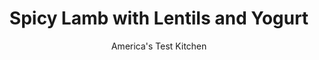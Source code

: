 ---
layout: ../../layouts/MarkdownPostLayout.astro
title: Spicy Lamb with Lentils and Yogurt
author: America's Test Kitchen
pubDate: 2023-03-15
description: "Strong flavors are the order of the day in this quick, ultraflavorful lamb dish."
image_url: https://res.cloudinary.com/hksqkdlah/image/upload/ar_1:1,c_fill,dpr_2.0,f_auto,fl_lossy.progressive.strip_profile,g_faces:auto,q_auto:low,w_344/SFS_SpicyLambLentilsYogurt-96_uz5w7z
tags: ["Main Courses","Lamb","Weeknight"]
calories: 1839
protein: 23
carbohydrates: 9
fats: 
fiber: 1
ingredients: ["1/4 teaspoon, baking soda","2 tablespoons plus 1 cup, water, divided","1 pound, ground lamb","3/4 teaspoon, table salt, divided","2 tablespoons, extra-virgin olive oil","1 , onion, chopped","1 tablespoon, tomato paste","3 , garlic cloves, minced","2 teaspoons, garam masala","1 teaspoon, grated fresh ginger","1/2 teaspoon, red pepper flakes","2 1/2 cups cooked, lentilles du Puy","2 , tomatoes, cored and chopped","3/4 cup, Greek yogurt, divided"]
serves: 4
time: "45 minutes"
instructions: ["Dissolve baking soda in 2 tablespoons water in medium bowl. Add lamb and ½ teaspoon salt and mix until thoroughly combined; let sit for 10 minutes.","Heat oil in 12-inch skillet over medium heat until shimmering. Add onion and remaining ¼ teaspoon salt and cook until softened, about 5 minutes. Stir in tomato paste, garlic, garam masala, ginger, and pepper flakes and cook until fragrant, about 1 minute. Stir in 1 cup water and bring to boil. Add lamb to skillet; cover; and cook until lamb is cooked through, about 10 minutes, stirring and breaking up lamb with wooden spoon halfway through cooking.","Stir in lentils and cook, uncovered, until liquid has mostly evaporated, 3 to 5 minutes. Off heat, stir in tomatoes and 2 tablespoons yogurt. Serve, passing remaining yogurt separately."]
nutrition: ["506 mg Potassium","210 mg Phosphorus","81 mg Calcium","2 mg Iron","38 mg Magnesium","646 mg Sodium","4 mg Zinc","36 g Fat","7 mg Niacin (B3)","15 g Monounsaturated","2 g Polyunsaturated","12 mg Vitamin C","89 mg Cholesterol","14 g Saturated","1 g Fiber","36 µg Folate (food)","5 g Sugars","13 µg Vitamin K","224 g Water","9 g Carbs","36 µg Folate equivalent (total)","23 g Protein","1 mg Vitamin E","2 µg Vitamin B12","30 µg Vitamin A","459 kcal Energy","1839 calories"]
notes: "Serve with chopped fresh cilantro and naan."
---